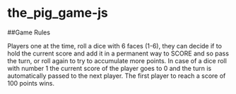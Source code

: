# the_pig_game-js

##Game Rules

Players one at the time, roll a dice with 6 faces (1-6), they can decide if to hold the current score and add it in a permanent way to SCORE and so pass the turn, or roll again to try to accumulate more points.
In case of a dice roll with number 1 the current score of the player goes to 0 and the turn is automatically passed to the next player.
The first player to reach a score of 100 points wins.
